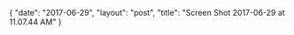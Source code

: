 {
   "date": "2017-06-29",
   "layout": "post",
   "title": "Screen Shot 2017-06-29 at 11.07.44 AM"
}

